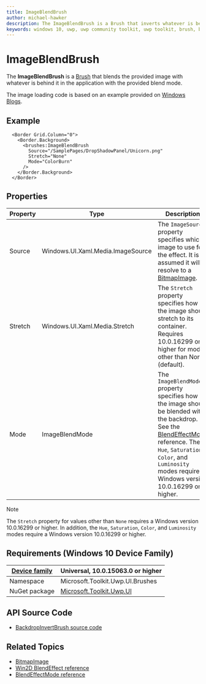 ```yaml
---
title: ImageBlendBrush
author: michael-hawker
description: The ImageBlendBrush is a Brush that inverts whatever is behind it in the application.
keywords: windows 10, uwp, uwp community toolkit, uwp toolkit, brush, backdrop, image, blend
---
```


# ImageBlendBrush

The **ImageBlendBrush** is a [Brush](https://docs.microsoft.com/en-us/uwp/api/windows.ui.xaml.media.brush) that blends the provided image with whatever is behind it in the application with the provided blend mode.

The image loading code is based on an example provided on [Windows Blogs](https://blogs.windows.com/buildingapps/2017/07/18/working-brushes-content-xaml-visual-layer-interop-part-one/#c57zf3bW4ylLlSvJ.97).

## Example

```xaml
  <Border Grid.Column="0">
    <Border.Background>
      <brushes:ImageBlendBrush 
        Source="/SamplePages/DropShadowPanel/Unicorn.png"
        Stretch="None"
        Mode="ColorBurn"
      />
    </Border.Background>
  </Border>
```

## Properties

| Property | Type | Description |
| -- | -- | -- |
| Source | Windows.UI.Xaml.Media.ImageSource | The `ImageSource` property specifies which image to use for the effect.  It is assumed it will resolve to a [BitmapImage](https://docs.microsoft.com/en-us/uwp/api/windows.ui.xaml.media.imaging.bitmapimage). |
| Stretch | Windows.UI.Xaml.Media.Stretch | The `Stretch` property specifies how the image should stretch to its container.  Requires 10.0.16299 or higher for modes other than None (default). |
| Mode | ImageBlendMode | The `ImageBlendMode` property specifies how the image should be blended with the backdrop.  See the [BlendEffectMode](http://microsoft.github.io/Win2D/html/T_Microsoft_Graphics_Canvas_Effects_BlendEffectMode.htm) reference.  The `Hue`, `Saturation`, `Color`, and `Luminosity` modes require a Windows version 10.0.16299 or higher. |

> [!NOTE]
The `Stretch` property for values other than `None` requires a Windows version 10.0.16299 or higher.
In addition, the `Hue`, `Saturation`, `Color`, and `Luminosity` modes require a Windows version 10.0.16299 or higher.

## Requirements (Windows 10 Device Family)

| [Device family](http://go.microsoft.com/fwlink/p/?LinkID=526370) | Universal, 10.0.15063.0 or higher |
| --- | --- |
| Namespace | Microsoft.Toolkit.Uwp.UI.Brushes |
| NuGet package | [Microsoft.Toolkit.Uwp.UI](https://www.nuget.org/packages/Microsoft.Toolkit.Uwp.UI/) |

## API Source Code

- [BackdropInvertBrush source code](https://github.com/Microsoft/UWPCommunityToolkit/blob/master/Microsoft.Toolkit.Uwp/Brushes/ImageBlendBrush.cs)

## Related Topics

- [BitmapImage](https://docs.microsoft.com/en-us/uwp/api/windows.ui.xaml.media.imaging.bitmapimage)
- [Win2D BlendEffect reference](http://microsoft.github.io/Win2D/html/T_Microsoft_Graphics_Canvas_Effects_BlendEffect.htm)
- [BlendEffectMode reference](http://microsoft.github.io/Win2D/html/T_Microsoft_Graphics_Canvas_Effects_BlendEffectMode.htm)
